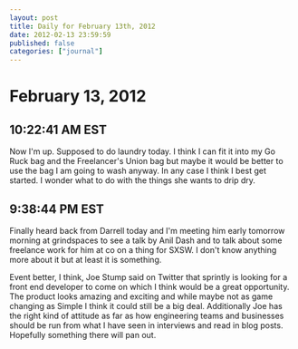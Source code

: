 ```yaml
---
layout: post
title: Daily for February 13th, 2012
date: 2012-02-13 23:59:59
published: false
categories: ["journal"]
---
```

 
# February 13, 2012

## 10:22:41 AM EST

Now I'm up. Supposed to do laundry today. I think I can fit it into my Go Ruck bag and the Freelancer's Union bag but maybe it would be better to use the bag I am going to wash anyway. In any case I think I best get started. I wonder what to do with the things she wants to drip dry. 

## 9:38:44 PM EST

Finally heard back from Darrell today and I'm meeting him early tomorrow morning at grindspaces to see a talk by Anil Dash and to talk about some freelance work for him at co on a thing for SXSW. I don't know anything more about it but at least it is something. 

Event better, I think, Joe Stump said on Twitter that sprintly is looking for a front end developer to come on which I think would be a great opportunity. The product looks amazing and exciting and while maybe not as game changing as Simple I think it could still be a big deal. Additionally Joe has the right kind of attitude as far as how engineering teams and businesses should be run from what I have seen in interviews and read in blog posts. Hopefully something there will pan out. 